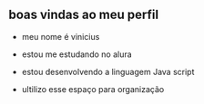 ## boas vindas ao  meu perfil 

- meu nome é vinicius

- estou me estudando no alura
- estou desenvolvendo a linguagem Java script
- ultilizo esse espaço para organização
